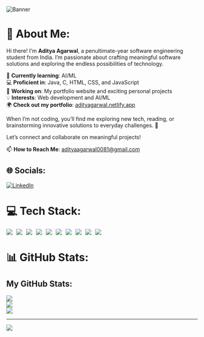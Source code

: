 ![Banner](https://res.cloudinary.com/dcf0cpuqf/image/upload/v1735069715/linkedin_main_banner_fbucx8.jpg)

# 💫 About Me:
Hi there! I'm **Aditya Agarwal**, a penultimate-year software engineering student from India. I’m passionate about crafting meaningful software solutions and exploring the endless possibilities of technology.

🌱 **Currently learning**: AI/ML  
💻 **Proficient in**: Java, C, HTML, CSS, and JavaScript  
🔭 **Working on**: My portfolio website and exciting personal projects  
💡 **Interests**: Web development and AI/ML  
🌍 **Check out my portfolio**: [adityagarwal.netlify.app](https://adityagarwal.netlify.app)

When I’m not coding, you’ll find me exploring new tech, reading, or brainstorming innovative solutions to everyday challenges. 🚀

Let’s connect and collaborate on meaningful projects!

📫 **How to Reach Me**: adityaagarwal0081@gmail.com

## 🌐 Socials:
[![LinkedIn](https://img.shields.io/badge/LinkedIn-%230077B5.svg?logo=linkedin&logoColor=white)](https://www.linkedin.com/in/aditya-agarwal-12601b27b/)  

# 💻 Tech Stack:
<div style="display: flex; flex-wrap: wrap; gap: 10px;">
  <img src="https://img.shields.io/badge/c++-%2300599C.svg?style=for-the-badge&logo=c%2B%2B&logoColor=white" />
  <img src="https://img.shields.io/badge/c-%2300599C.svg?style=for-the-badge&logo=c&logoColor=white" />
  <img src="https://img.shields.io/badge/html5-%23E34F26.svg?style=for-the-badge&logo=html5&logoColor=white" />
  <img src="https://img.shields.io/badge/java-%23ED8B00.svg?style=for-the-badge&logo=openjdk&logoColor=white" />
  <img src="https://img.shields.io/badge/javascript-%23323330.svg?style=for-the-badge&logo=javascript&logoColor=%23F7DF1E" />
  <img src="https://img.shields.io/badge/bootstrap-%238511FA.svg?style=for-the-badge&logo=bootstrap&logoColor=white" />
  <img src="https://img.shields.io/badge/express.js-%23404d59.svg?style=for-the-badge&logo=express&logoColor=%2361DAFB" />
  <img src="https://img.shields.io/badge/node.js-6DA55F?style=for-the-badge&logo=node.js&logoColor=white" />
  <img src="https://img.shields.io/badge/mysql-4479A1.svg?style=for-the-badge&logo=mysql&logoColor=white" />
  <img src="https://img.shields.io/badge/MongoDB-%234ea94b.svg?style=for-the-badge&logo=mongodb&logoColor=white" />
</div>

# 📊 GitHub Stats:
## My GitHub Stats:
![](https://github-readme-stats.vercel.app/api?username=adityagarwal15&theme=tokyonight&hide_border=false&include_all_commits=false&count_private=true)  
![](https://github-readme-streak-stats.herokuapp.com/?user=adityagarwal15&theme=tokyonight&hide_border=false)  
![](https://github-readme-stats.vercel.app/api/top-langs/?username=adityagarwal15&theme=tokyonight&hide_border=false&include_all_commits=false&count_private=true&layout=compact)

---

[![](https://visitcount.itsvg.in/api?id=adityagarwal15&icon=4&color=1)](https://visitcount.itsvg.in)

<!-- Proudly created with GPRM ( https://gprm.itsvg.in ) -->
